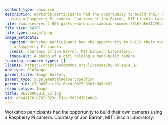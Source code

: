 ```yaml
---
content_type: resource
description: Workshop participants had the opportunity to build their own cameras
  using a Raspberry Pi camera. Courtesy of Jon Barron, MIT Lincoln Laboratory.
file: /courses/res-2-006-girls-who-build-cameras-summer-2016/d8e41176b782023c53cd5687d30246e0_RES2006SU16_22.jpg
file_size: 54101
file_type: image/jpeg
image_metadata:
  caption: Workshop participants had the opportunity to build their own cameras using
    a Raspberry Pi camera.
  credit: Courtesy of Jon Barron, MIT Lincoln Laboratory.
  image-alt: A photo of a girl holding a hand-built camera.
learning_resource_types: []
license: https://creativecommons.org/licenses/by-nc-sa/4.0/
ocw_type: OCWImage
parent_title: Image Gallery
parent_type: SupplementalResourceSection
parent_uid: c7c9456a-c26c-6dc0-0027-638fc943dc52
resourcetype: Image
title: RES2006SU16_22.jpg
uid: d8e41176-b782-023c-53cd-5687d30246e0
---
```

Workshop participants had the opportunity to build their own cameras using a Raspberry Pi camera. Courtesy of Jon Barron, MIT Lincoln Laboratory.